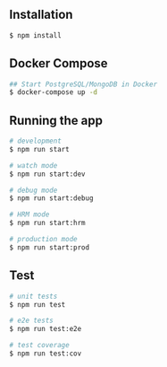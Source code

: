 ## Installation

```bash
$ npm install
```

## Docker Compose
```bash
## Start PostgreSQL/MongoDB in Docker
$ docker-compose up -d
```

## Running the app

```bash
# development
$ npm run start

# watch mode
$ npm run start:dev

# debug mode
$ npm run start:debug

# HRM mode
$ npm run start:hrm

# production mode
$ npm run start:prod
```

## Test

```bash
# unit tests
$ npm run test

# e2e tests
$ npm run test:e2e

# test coverage
$ npm run test:cov
```


